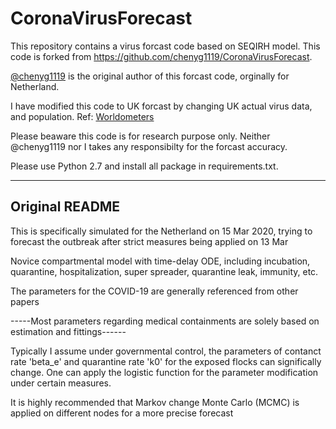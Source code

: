 # CoronaVirusForecast

This repository contains a virus forcast code based on SEQIRH model. This code is forked from https://github.com/chenyg1119/CoronaVirusForecast. 

[@chenyg1119](https://github.com/chenyg1119) is the original author of this forcast code, orginally for Netherland.

I have modified this code to UK forcast by changing UK actual virus data, and population. Ref: [Worldometers](https://www.worldometers.info/)

Please beaware this code is for research purpose only. Neither @chenyg1119 nor I takes any responsibilty for the forcast accuracy.

Please use Python 2.7 and install all package in requirements.txt.


--- 
## Original README

This is specifically simulated for the Netherland on 15 Mar 2020, trying to forecast the outbreak after strict measures being applied on 13 Mar

Novice compartmental model with time-delay ODE, including incubation, quarantine, hospitalization, super spreader, quarantine leak, immunity, etc.

The parameters for the COVID-19 are generally referenced from other papers

-----Most parameters regarding medical containments are solely based on estimation and fittings------

Typically I assume under governmental control, the parameters of contanct rate 'beta_e' and quarantine rate 'k0' for the exposed flocks can significally change. One can apply the logistic function for the parameter modification under certain measures.

It is highly recommended that Markov change Monte Carlo (MCMC) is applied on different nodes for a more precise forecast


